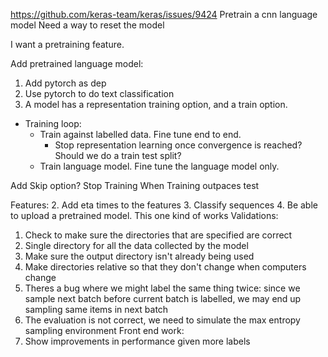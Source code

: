 https://github.com/keras-team/keras/issues/9424
Pretrain a cnn language model
Need a way to reset the model

I want a pretraining feature.

Add pretrained language model:
1. Add pytorch as dep
2. Use pytorch to do text classification
3. A model has a representation training option, and a train option.
  - Training loop:
    - Train against labelled data. Fine tune end to end.
      - Stop representation learning once convergence is reached? Should we do a train test split?
    - Train language model. Fine tune the language model only.


Add Skip option?
Stop Training When Training outpaces test

Features:
  2. Add eta times to the features
  3. Classify sequences
  4. Be able to upload a pretrained model. This one kind of works
Validations:
  1. Check to make sure the directories that are specified are correct
  2. Single directory for all the data collected by the model
  3. Make sure the output directory isn't already being used
  4. Make directories relative so that they don't change when computers change
  5. Theres a bug where we might label the same thing twice: since we sample next batch before current batch is labelled, we may end up sampling same items in next batch
  6. The evaluation is not correct, we need to simulate the max entropy sampling environment
Front end work:
  1. Show improvements in performance given more labels
